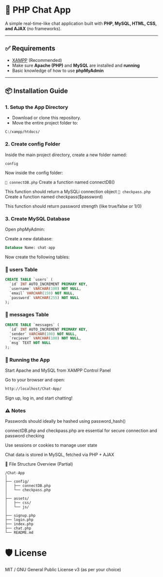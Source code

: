 # 💬 PHP Chat App

A simple real-time-like chat application built with **PHP, MySQL, HTML, CSS, and AJAX** (no frameworks).

---

## ✅ Requirements

- [XAMPP](https://www.apachefriends.org/index.html) (Recommended)
- Make sure **Apache (PHP)** and **MySQL** are installed and **running**
- Basic knowledge of how to use **phpMyAdmin**

---

## 📦 Installation Guide

### 1. Setup the App Directory

- Download or clone this repository.
- Move the entire project folder to:

```plaintext
C:/xampp/htdocs/
```
### 2. Create config Folder
Inside the main project directory, create a new folder named:

```plaintext
config
```
Now inside the config folder:

``📁 connectDB.php``
Create a function named connectDB()

This function should return a MySQLi connection object
``📁 checkpass.php``
Create a function named checkpass($password)

This function should return password strength (like true/false or 1/0)

### 3. Create MySQL Database
Open phpMyAdmin:

Create a new database:

```sql
Database Name: chat-app
```
Now create the following tables:

### 🧑 users Table
```sql
CREATE TABLE `users` (
  `id` INT AUTO_INCREMENT PRIMARY KEY,
  `username` VARCHAR(100) NOT NULL,
  `email` VARCHAR(150) NOT NULL,
  `password` VARCHAR(255) NOT NULL
);
```
### 💬 messages Table
```sql
CREATE TABLE `messages` (
  `id` INT AUTO_INCREMENT PRIMARY KEY,
  `sender` VARCHAR(100) NOT NULL,
  `reciever` VARCHAR(100) NOT NULL,
  `msg` TEXT NOT NULL
);
```
### 🚀 Running the App
Start Apache and MySQL from XAMPP Control Panel

Go to your browser and open:

```bash
http://localhost/Chat-App/
```
Sign up, log in, and start chatting!

### ⚠️ Notes
Passwords should ideally be hashed using password_hash()

connectDB.php and checkpass.php are essential for secure connection and password checking

Use sessions or cookies to manage user state

Chat data is stored in MySQL, fetched via PHP + AJAX

📁 File Structure Overview (Partial)
```plaintext
/Chat-App
│
├── config/
│   ├── connectDB.php
│   └── checkpass.php
│
├── assets/
│   ├── css/
│   └── js/
│
├── signup.php
├── login.php
├── index.php
├── chat.php
└── README.md
```
# 🛡️ License
MIT / GNU General Public License v3 (as per your choice)